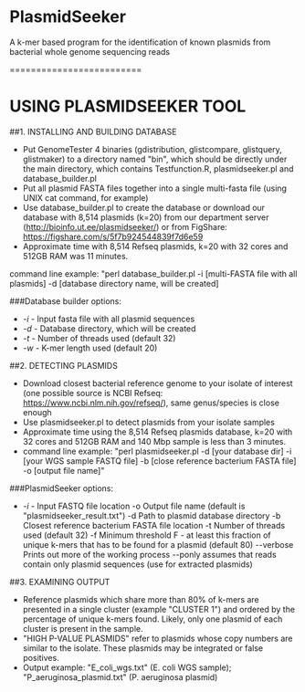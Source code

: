 # PlasmidSeeker
A k-mer based program for the identification of known plasmids from bacterial whole genome sequencing reads

=========================

# USING PLASMIDSEEKER TOOL

##1. INSTALLING AND BUILDING DATABASE

- Put GenomeTester 4 binaries (gdistribution, glistcompare, glistquery, glistmaker) to a directory named "bin", which should be directly under the main directory, which contains Testfunction.R, plasmidseeker.pl and database_builder.pl
- Put all plasmid FASTA files together into a single multi-fasta file (using UNIX cat command, for example)
- Use database_builder.pl to create the database or download our database with 8,514 plasmids (k=20) from our department server (http://bioinfo.ut.ee/plasmidseeker/) or from FigShare: https://figshare.com/s/5f7b924544839f7d6e59
- Approximate time with 8,514 Refseq plasmids, k=20 with 32 cores and 512GB RAM was 11 minutes.

command line example: "perl database_builder.pl -i [multi-FASTA file with all plasmids] -d [database directory name, will be created]

###Database builder options:
- *-i* - Input fasta file with all plasmid sequences
- *-d* - Database directory, which will be created
- *-t* - Number of threads used (default 32)
- *-w* - K-mer length used (default 20)

##2. DETECTING PLASMIDS

- Download closest bacterial reference genome to your isolate of interest (one possible source is NCBI Refseq: https://www.ncbi.nlm.nih.gov/refseq/), same genus/species is close enough
- Use plasmidseeker.pl to detect plasmids from your isolate samples
- Approximate time using the 8,514 Refseq plasmids database, k=20 with 32 cores and 512GB RAM and 140 Mbp sample is less than 3 minutes.
- command line example: "perl plasmidseeker.pl -d [your database dir] -i [your WGS sample FASTQ file] -b [close reference bacterium FASTA file] -o [output file name]"

###PlasmidSeeker options:
- *-i* - Input FASTQ file location
	-o  Output file name (default is "plasmidseeker_result.txt")
	-d  Path to plasmid database directory
	-b  Closest reference bacterium FASTA file location
	-t  Number of threads used (default 32)
	-f  Minimum threshold F - at least this fraction of unique k-mers that has to be found for a plasmid (default 80)
	--verbose Prints out more of the working process
	--ponly assumes that reads contain only plasmid sequences (use for extracted plasmids)

##3. EXAMINING OUTPUT

- Reference plasmids which share more than 80% of k-mers are presented in a single cluster (example "CLUSTER 1") and ordered by the percentage of unique k-mers found. Likely, only one plasmid of each cluster is present in the sample.
- "HIGH P-VALUE PLASMIDS" refer to plasmids whose copy numbers are similar to the isolate. These plasmids may be integrated or false positives.
- Output example: "E_coli_wgs.txt" (E. coli WGS sample); "P_aeruginosa_plasmid.txt" (P. aeruginosa plasmid)
